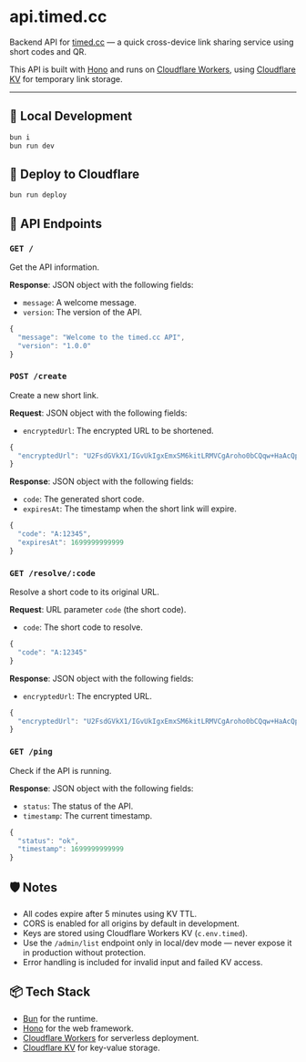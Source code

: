 # api.timed.cc

Backend API for [timed.cc](https://timed.cc) — a quick cross-device link sharing service using short codes and QR.

This API is built with [Hono](https://hono.dev) and runs on [Cloudflare Workers](https://developers.cloudflare.com/workers/), using [Cloudflare KV](https://developers.cloudflare.com/workers/runtime-apis/kv/) for temporary link storage.

---

## 🔧 Local Development

```bash
bun i
bun run dev
```

## 🚀 Deploy to Cloudflare

```bash
bun run deploy
```

## 🧪 API Endpoints

### `GET /`

Get the API information.

**Response**: JSON object with the following fields:

- `message`: A welcome message.
- `version`: The version of the API.

```js
{
  "message": "Welcome to the timed.cc API",
  "version": "1.0.0"
}
```

### `POST /create`

Create a new short link.

**Request**: JSON object with the following fields:

- `encryptedUrl`: The encrypted URL to be shortened.

```js
{
  "encryptedUrl": "U2FsdGVkX1/IGvUkIgxEmxSM6kitLRMVCgAroho0bCQqw+HaAcQpGk5X+f2jXMMI"
}
```

**Response**: JSON object with the following fields:

- `code`: The generated short code.
- `expiresAt`: The timestamp when the short link will expire.

```js
{
  "code": "A:12345",
  "expiresAt": 1699999999999
}
```

### `GET /resolve/:code`

Resolve a short code to its original URL.

**Request**: URL parameter `code` (the short code).

- `code`: The short code to resolve.

```js
{
  "code": "A:12345"
}
```

**Response**: JSON object with the following fields:

- `encryptedUrl`: The encrypted URL.

```js
{
  "encryptedUrl": "U2FsdGVkX1/IGvUkIgxEmxSM6kitLRMVCgAroho0bCQqw+HaAcQpGk5X+f2jXMMI"
}
```

### `GET /ping`

Check if the API is running.

**Response**: JSON object with the following fields:

- `status`: The status of the API.
- `timestamp`: The current timestamp.

```js
{
  "status": "ok",
  "timestamp": 1699999999999
}
```

## 🛡️ Notes

- All codes expire after 5 minutes using KV TTL.
- CORS is enabled for all origins by default in development.
- Keys are stored using Cloudflare Workers KV (`c.env.timed`).
- Use the `/admin/list` endpoint only in local/dev mode — never expose it in production without protection.
- Error handling is included for invalid input and failed KV access.

## 📦 Tech Stack

- [Bun](https://bun.sh) for the runtime.
- [Hono](https://hono.dev) for the web framework.
- [Cloudflare Workers](https://developers.cloudflare.com/workers/) for serverless deployment.
- [Cloudflare KV](https://developers.cloudflare.com/workers/runtime-apis/kv/) for key-value storage.
